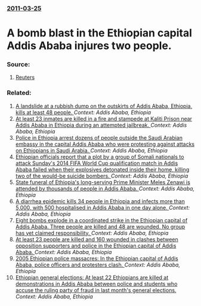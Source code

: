 ### [2011-03-25](/news/2011/03/25/index.md)

# A bomb blast in the Ethiopian capital Addis Ababa injures two people. 




### Source:

1. [Reuters](http://af.reuters.com/article/topNews/idAFJOE72O0DO20110325)

### Related:

1. [A landslide at a rubbish dump on the outskirts of Addis Ababa, Ethiopia, kills at least 48 people. ](/news/2017/03/12/a-landslide-at-a-rubbish-dump-on-the-outskirts-of-addis-ababa-ethiopia-kills-at-least-48-people.md) _Context: Addis Ababa, Ethiopia_
2. [At least 23 inmates are killed in a fire and stampede at Kaliti Prison near Addis Ababa in Ethiopia during an attempted jailbreak. ](/news/2016/09/5/at-least-23-inmates-are-killed-in-a-fire-and-stampede-at-kaliti-prison-near-addis-ababa-in-ethiopia-during-an-attempted-jailbreak.md) _Context: Addis Ababa, Ethiopia_
3. [Police in Ethiopia arrest dozens of people outside the Saudi Arabian embassy in the capital Addis Ababa who were protesting against attacks on Ethiopians in Saudi Arabia. ](/news/2013/11/15/police-in-ethiopia-arrest-dozens-of-people-outside-the-saudi-arabian-embassy-in-the-capital-addis-ababa-who-were-protesting-against-attacks.md) _Context: Addis Ababa, Ethiopia_
4. [Ethiopian officials report that a plot by a group of Somali nationals to attack Sunday's 2014 FIFA World Cup qualification match in Addis Ababa failed when their explosives detonated inside their home, killing two of the would-be suicide bombers. ](/news/2013/10/14/ethiopian-officials-report-that-a-plot-by-a-group-of-somali-nationals-to-attack-sunday-s-2014-fifa-world-cup-qualification-match-in-addis-ab.md) _Context: Addis Ababa, Ethiopia_
5. [State funeral of Ethiopia's long-serving Prime Minister Meles Zenawi is attended by thousands of people in Addis Ababa. ](/news/2012/09/2/state-funeral-of-ethiopia-s-long-serving-prime-minister-meles-zenawi-is-attended-by-thousands-of-people-in-addis-ababa.md) _Context: Addis Ababa, Ethiopia_
6. [ A diarrhea epidemic kills 34 people in Ethiopia and infects more than 5,000, with 500 hospitalised in Addis Ababa in one day alone. ](/news/2009/09/1/a-diarrhea-epidemic-kills-34-people-in-ethiopia-and-infects-more-than-5-000-with-500-hospitalised-in-addis-ababa-in-one-day-alone.md) _Context: Addis Ababa, Ethiopia_
7. [ Eight bombs explode in a coordinated strike in the Ethiopian capital of Addis Ababa.  Three people are killed and 48 are wounded.  No group has yet claimed responsibility. ](/news/2006/05/12/eight-bombs-explode-in-a-coordinated-strike-in-the-ethiopian-capital-of-addis-ababa-three-people-are-killed-and-48-are-wounded-no-group.md) _Context: Addis Ababa, Ethiopia_
8. [ At least 23 people are killed and 160 wounded in clashes between opposition supporters and police in the Ethiopian capital of Addis Ababa. ](/news/2005/11/2/at-least-23-people-are-killed-and-160-wounded-in-clashes-between-opposition-supporters-and-police-in-the-ethiopian-capital-of-addis-ababa.md) _Context: Addis Ababa, Ethiopia_
9. [ 2005 Ethiopian police massacres: In the Ethiopian capital of Addis Ababa, police officers and protesters clash. ](/news/2005/11/10/2005-ethiopian-police-massacres-in-the-ethiopian-capital-of-addis-ababa-police-officers-and-protesters-clash.md) _Context: Addis Ababa, Ethiopia_
10. [ Ethiopian general elections: At least 22 Ethiopians are killed at demonstrations in Addis Ababa between police and students who accuse the ruling party of fraud in last month's general elections. ](/news/2005/06/8/ethiopian-general-elections-at-least-22-ethiopians-are-killed-at-demonstrations-in-addis-ababa-between-police-and-students-who-accuse-the.md) _Context: Addis Ababa, Ethiopia_

